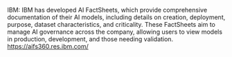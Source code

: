 IBM: IBM has developed AI FactSheets, which provide comprehensive documentation of their AI models, including details on creation, deployment, purpose, dataset characteristics, and criticality. These FactSheets aim to manage AI governance across the company, allowing users to view models in production, development, and those needing validation. https://aifs360.res.ibm.com/
